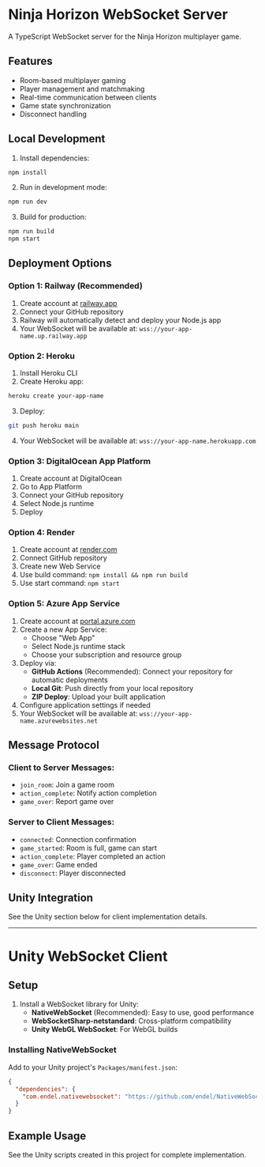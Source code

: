 # Ninja Horizon WebSocket Server

A TypeScript WebSocket server for the Ninja Horizon multiplayer game.

## Features

- Room-based multiplayer gaming
- Player management and matchmaking
- Real-time communication between clients
- Game state synchronization
- Disconnect handling

## Local Development

1. Install dependencies:
```bash
npm install
```

2. Run in development mode:
```bash
npm run dev
```

3. Build for production:
```bash
npm run build
npm start
```

## Deployment Options

### Option 1: Railway (Recommended)
1. Create account at [railway.app](https://railway.app)
2. Connect your GitHub repository
3. Railway will automatically detect and deploy your Node.js app
4. Your WebSocket will be available at: `wss://your-app-name.up.railway.app`

### Option 2: Heroku
1. Install Heroku CLI
2. Create Heroku app:
```bash
heroku create your-app-name
```
3. Deploy:
```bash
git push heroku main
```
4. Your WebSocket will be available at: `wss://your-app-name.herokuapp.com`

### Option 3: DigitalOcean App Platform
1. Create account at DigitalOcean
2. Go to App Platform
3. Connect your GitHub repository
4. Select Node.js runtime
5. Deploy

### Option 4: Render
1. Create account at [render.com](https://render.com)
2. Connect GitHub repository
3. Create new Web Service
4. Use build command: `npm install && npm run build`
5. Use start command: `npm start`

### Option 5: Azure App Service
1. Create account at [portal.azure.com](https://portal.azure.com)
2. Create a new App Service:
   - Choose "Web App"
   - Select Node.js runtime stack
   - Choose your subscription and resource group
3. Deploy via:
   - **GitHub Actions** (Recommended): Connect your repository for automatic deployments
   - **Local Git**: Push directly from your local repository
   - **ZIP Deploy**: Upload your built application
4. Configure application settings if needed
5. Your WebSocket will be available at: `wss://your-app-name.azurewebsites.net`

## Message Protocol

### Client to Server Messages:
- `join_room`: Join a game room
- `action_complete`: Notify action completion
- `game_over`: Report game over

### Server to Client Messages:
- `connected`: Connection confirmation
- `game_started`: Room is full, game can start
- `action_complete`: Player completed an action
- `game_over`: Game ended
- `disconnect`: Player disconnected

## Unity Integration

See the Unity section below for client implementation details.

---

# Unity WebSocket Client

## Setup

1. Install a WebSocket library for Unity:
   - **NativeWebSocket** (Recommended): Easy to use, good performance
   - **WebSocketSharp-netstandard**: Cross-platform compatibility
   - **Unity WebGL WebSocket**: For WebGL builds

### Installing NativeWebSocket
Add to your Unity project's `Packages/manifest.json`:
```json
{
  "dependencies": {
    "com.endel.nativewebsocket": "https://github.com/endel/NativeWebSocket.git#upm"
  }
}
```

## Example Usage

See the Unity scripts created in this project for complete implementation. 